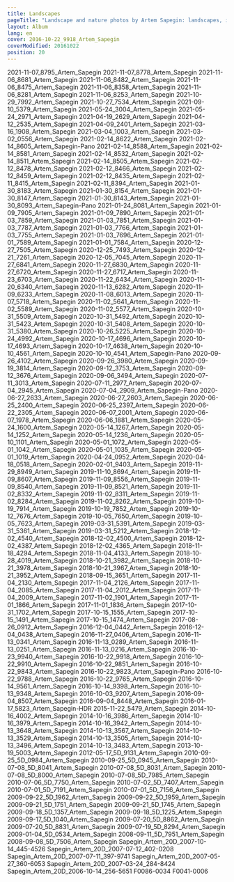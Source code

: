 ```yaml
---
title: Landscapes
pageTitle: "Landscape and nature photos by Artem Sapegin: landscapes, intimate landscapes and nature"
layout: Album
lang: en
cover: 2016-10-22_9918_Artem_Sapegin
coverModified: 20161022
position: 20
---
```


2021-11-07_8795_Artem_Sapegin
2021-11-07_8778_Artem_Sapegin
2021-11-06_8681_Artem_Sapegin
2021-11-06_8482_Artem_Sapegin
2021-11-06_8475_Artem_Sapegin
2021-11-06_8358_Artem_Sapegin
2021-11-06_8281_Artem_Sapegin
2021-11-06_8253_Artem_Sapegin
2021-10-29_7992_Artem_Sapegin
2021-10-27_7534_Artem_Sapegin
2021-09-10_5379_Artem_Sapegin
2021-05-24_3004_Artem_Sapegin
2021-05-24_2971_Artem_Sapegin
2021-04-19_2629_Artem_Sapegin
2021-04-12_2535_Artem_Sapegin
2021-04-09_2401_Artem_Sapegin
2021-03-16_1908_Artem_Sapegin
2021-03-04_1003_Artem_Sapegin
2021-03-02_0556_Artem_Sapegin
2021-02-14_8622_Artem_Sapegin
2021-02-14_8605_Artem_Sapegin-Pano
2021-02-14_8588_Artem_Sapegin
2021-02-14_8581_Artem_Sapegin
2021-02-14_8532_Artem_Sapegin
2021-02-14_8511_Artem_Sapegin
2021-02-14_8505_Artem_Sapegin
2021-02-12_8478_Artem_Sapegin
2021-02-12_8466_Artem_Sapegin
2021-02-12_8459_Artem_Sapegin
2021-02-12_8435_Artem_Sapegin
2021-02-11_8415_Artem_Sapegin
2021-02-11_8394_Artem_Sapegin
2021-01-30_8183_Artem_Sapegin
2021-01-30_8154_Artem_Sapegin
2021-01-30_8147_Artem_Sapegin
2021-01-30_8143_Artem_Sapegin
2021-01-30_8093_Artem_Sapegin-Pano
2021-01-24_8081_Artem_Sapegin
2021-01-09_7905_Artem_Sapegin
2021-01-09_7890_Artem_Sapegin
2021-01-03_7859_Artem_Sapegin
2021-01-03_7851_Artem_Sapegin
2021-01-03_7787_Artem_Sapegin
2021-01-03_7766_Artem_Sapegin
2021-01-03_7755_Artem_Sapegin
2021-01-03_7696_Artem_Sapegin
2021-01-01_7589_Artem_Sapegin
2021-01-01_7584_Artem_Sapegin
2020-12-27_7505_Artem_Sapegin
2020-12-25_7493_Artem_Sapegin
2020-12-21_7261_Artem_Sapegin
2020-12-05_7045_Artem_Sapegin
2020-11-27_6841_Artem_Sapegin
2020-11-27_6830_Artem_Sapegin
2020-11-27_6720_Artem_Sapegin
2020-11-27_6717_Artem_Sapegin
2020-11-23_6703_Artem_Sapegin
2020-11-22_6434_Artem_Sapegin
2020-11-20_6340_Artem_Sapegin
2020-11-13_6282_Artem_Sapegin
2020-11-09_6233_Artem_Sapegin
2020-11-08_6013_Artem_Sapegin
2020-11-07_5718_Artem_Sapegin
2020-11-02_5641_Artem_Sapegin
2020-11-02_5589_Artem_Sapegin
2020-11-02_5577_Artem_Sapegin
2020-10-31_5509_Artem_Sapegin
2020-10-31_5492_Artem_Sapegin
2020-10-31_5423_Artem_Sapegin
2020-10-31_5408_Artem_Sapegin
2020-10-31_5380_Artem_Sapegin
2020-10-26_5225_Artem_Sapegin
2020-10-24_4992_Artem_Sapegin
2020-10-17_4696_Artem_Sapegin
2020-10-17_4693_Artem_Sapegin
2020-10-17_4638_Artem_Sapegin
2020-10-10_4561_Artem_Sapegin
2020-10-10_4541_Artem_Sapegin-Pano
2020-09-26_4102_Artem_Sapegin
2020-09-26_3980_Artem_Sapegin
2020-09-19_3814_Artem_Sapegin
2020-09-12_3753_Artem_Sapegin
2020-09-12_3676_Artem_Sapegin
2020-09-06_3494_Artem_Sapegin
2020-07-11_3013_Artem_Sapegin
2020-07-11_2977_Artem_Sapegin
2020-07-04_2945_Artem_Sapegin
2020-07-04_2909_Artem_Sapegin-Pano
2020-06-27_2633_Artem_Sapegin
2020-06-27_2603_Artem_Sapegin
2020-06-25_2400_Artem_Sapegin
2020-06-25_2397_Artem_Sapegin
2020-06-22_2305_Artem_Sapegin
2020-06-07_2001_Artem_Sapegin
2020-06-07_1978_Artem_Sapegin
2020-06-06_1881_Artem_Sapegin
2020-05-24_1600_Artem_Sapegin
2020-05-14_1267_Artem_Sapegin
2020-05-14_1252_Artem_Sapegin
2020-05-14_1236_Artem_Sapegin
2020-05-10_1101_Artem_Sapegin
2020-05-01_1072_Artem_Sapegin
2020-05-01_1042_Artem_Sapegin
2020-05-01_1035_Artem_Sapegin
2020-05-01_1019_Artem_Sapegin
2020-04-24_0952_Artem_Sapegin
2020-04-18_0518_Artem_Sapegin
2020-02-01_9403_Artem_Sapegin
2019-11-29_8949_Artem_Sapegin
2019-11-10_8694_Artem_Sapegin
2019-11-09_8607_Artem_Sapegin
2019-11-09_8556_Artem_Sapegin
2019-11-09_8540_Artem_Sapegin
2019-11-09_8521_Artem_Sapegin
2019-11-02_8332_Artem_Sapegin
2019-11-02_8311_Artem_Sapegin
2019-11-02_8284_Artem_Sapegin
2019-11-02_8262_Artem_Sapegin
2019-10-19_7914_Artem_Sapegin
2019-10-19_7852_Artem_Sapegin
2019-10-12_7676_Artem_Sapegin
2019-10-05_7650_Artem_Sapegin
2019-10-05_7623_Artem_Sapegin
2019-03-31_5391_Artem_Sapegin
2019-03-31_5361_Artem_Sapegin
2019-03-31_5212_Artem_Sapegin
2018-12-02_4540_Artem_Sapegin
2018-12-02_4500_Artem_Sapegin
2018-12-02_4387_Artem_Sapegin
2018-12-02_4365_Artem_Sapegin
2018-11-18_4294_Artem_Sapegin
2018-11-04_4133_Artem_Sapegin
2018-10-28_4019_Artem_Sapegin
2018-10-21_3982_Artem_Sapegin
2018-10-21_3978_Artem_Sapegin
2018-10-21_3967_Artem_Sapegin
2018-10-21_3952_Artem_Sapegin
2018-09-15_3651_Artem_Sapegin
2017-11-04_2130_Artem_Sapegin
2017-11-04_2126_Artem_Sapegin
2017-11-04_2085_Artem_Sapegin
2017-11-04_2012_Artem_Sapegin
2017-11-04_2009_Artem_Sapegin
2017-11-02_1901_Artem_Sapegin
2017-11-01_1866_Artem_Sapegin
2017-11-01_1836_Artem_Sapegin
2017-10-31_1702_Artem_Sapegin
2017-10-15_1555_Artem_Sapegin
2017-10-15_1491_Artem_Sapegin
2017-10-15_1474_Artem_Sapegin
2017-08-26_0912_Artem_Sapegin
2016-12-04_0442_Artem_Sapegin
2016-12-04_0438_Artem_Sapegin
2016-11-27_0406_Artem_Sapegin
2016-11-13_0341_Artem_Sapegin
2016-11-13_0289_Artem_Sapegin
2016-11-13_0251_Artem_Sapegin
2016-11-13_0216_Artem_Sapegin
2016-10-23_9940_Artem_Sapegin
2016-10-22_9918_Artem_Sapegin
2016-10-22_9910_Artem_Sapegin
2016-10-22_9851_Artem_Sapegin
2016-10-22_9843_Artem_Sapegin
2016-10-22_9823_Artem_Sapegin-Pano
2016-10-22_9788_Artem_Sapegin
2016-10-22_9765_Artem_Sapegin
2016-10-14_9561_Artem_Sapegin
2016-10-14_9398_Artem_Sapegin
2016-10-13_9348_Artem_Sapegin
2016-10-03_9207_Artem_Sapegin
2016-09-04_8507_Artem_Sapegin
2016-09-04_8448_Artem_Sapegin
2016-01-17_5823_Artem_Sapegin-HDR
2015-11-22_5479_Artem_Sapegin
2014-10-16_4002_Artem_Sapegin
2014-10-16_3986_Artem_Sapegin
2014-10-16_3979_Artem_Sapegin
2014-10-16_3942_Artem_Sapegin
2014-10-13_3648_Artem_Sapegin
2014-10-13_3567_Artem_Sapegin
2014-10-13_3529_Artem_Sapegin
2014-10-13_3505_Artem_Sapegin
2014-10-13_3496_Artem_Sapegin
2014-10-13_3483_Artem_Sapegin
2013-10-19_5003_Artem_Sapegin
2012-05-17_5D_9131_Artem_Sapegin
2010-09-25_5D_0984_Artem_Sapegin
2010-09-25_5D_0945_Artem_Sapegin
2010-07-08_5D_8041_Artem_Sapegin
2010-07-08_5D_8031_Artem_Sapegin
2010-07-08_5D_8000_Artem_Sapegin
2010-07-08_5D_7985_Artem_Sapegin
2010-07-06_5D_7750_Artem_Sapegin
2010-07-02_5D_7407_Artem_Sapegin
2010-07-01_5D_7191_Artem_Sapegin
2010-07-01_5D_7156_Artem_Sapegin
2009-09-22_5D_1962_Artem_Sapegin
2009-09-22_5D_1959_Artem_Sapegin
2009-09-21_5D_1751_Artem_Sapegin
2009-09-21_5D_1745_Artem_Sapegin
2009-09-18_5D_1357_Artem_Sapegin
2009-09-18_5D_1225_Artem_Sapegin
2009-09-17_5D_1040_Artem_Sapegin
2009-07-20_5D_8862_Artem_Sapegin
2009-07-20_5D_8831_Artem_Sapegin
2009-07-19_5D_8294_Artem_Sapegin
2009-01-04_5D_0534_Artem_Sapegin
2008-09-11_5D_7951_Artem_Sapegin
2008-09-08_5D_7506_Artem_Sapegin
Sapegin_Artem_20D_2007-10-14_445-4526
Sapegin_Artem_20D_2007-07-12_402-0208
Sapegin_Artem_20D_2007-07-11_397-9741
Sapegin_Artem_20D_2007-05-27_360-6053
Sapegin_Artem_20D_2007-03-24_284-8424
Sapegin_Artem_20D_2006-10-14_256-5651
F0086-0034
F0041-0006
